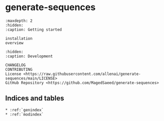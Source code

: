 # **generate-sequences**

```{toctree}
:maxdepth: 2
:hidden:
:caption: Getting started

installation
overview
```

```{toctree}
:hidden:
:caption: Development

CHANGELOG
CONTRIBUTING
License <https://raw.githubusercontent.com/allenai/generate-sequences/main/LICENSE>
GitHub Repository <https://github.com/MagedSaeed/generate-sequences>
```

## Indices and tables

```{eval-rst}
* :ref:`genindex`
* :ref:`modindex`
```
